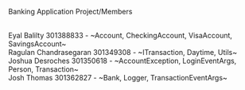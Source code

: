 Banking Application Project/Members

<br/>Eyal Balilty 301388833 - ~Account, CheckingAccount, VisaAccount, SavingsAccount~
<br/>Ragulan Chandrasegaran 301349308 - ~ITransaction, Daytime, Utils~
<br/>Joshua Desroches 301350618 - ~AccountException, LoginEventArgs, Person, Transaction~
<br/>Josh Thomas 301362827 - ~Bank, Logger, TransactionEventArgs~
